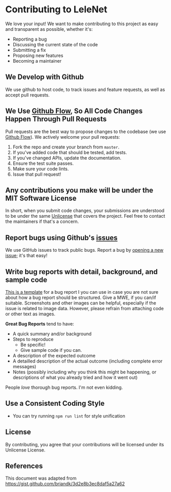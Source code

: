# Contributing to LeleNet
We love your input! We want to make contributing to this project as easy and transparent as possible, whether it's:

- Reporting a bug
- Discussing the current state of the code
- Submitting a fix
- Proposing new features
- Becoming a maintainer

## We Develop with Github
We use github to host code, to track issues and feature requests, as well as accept pull requests.

## We Use [Github Flow](https://guides.github.com/introduction/flow/index.html), So All Code Changes Happen Through Pull Requests
Pull requests are the best way to propose changes to the codebase (we use [Github Flow](https://guides.github.com/introduction/flow/index.html)). We actively welcome your pull requests:

1. Fork the repo and create your branch from `master`.
2. If you've added code that should be tested, add tests.
3. If you've changed APIs, update the documentation.
4. Ensure the test suite passes.
5. Make sure your code lints.
6. Issue that pull request!

## Any contributions you make will be under the MIT Software License
In short, when you submit code changes, your submissions are understood to be under the same [Unlicense](https://unlicense.org/) that covers the project. Feel free to contact the maintainers if that's a concern.

## Report bugs using Github's [issues](https://github.com/ManuelPopp/LeleNet/issues)
We use GitHub issues to track public bugs. Report a bug by [opening a new issue](); it's that easy!

## Write bug reports with detail, background, and sample code
[This is a template](https://gist.github.com/carlo/3402842) for a bug report I you can use in case you are not sure about how a bug report should be structured. Give a MWE, if you can/if suitable. Screenshots and other images can be helpful, especially if the issue is related to image data. However, please refrain from attaching code or other text as images.

**Great Bug Reports** tend to have:

- A quick summary and/or background
- Steps to reproduce
  - Be specific!
  - Give sample code if you can.
- A description of the expected outcome
- A detailled description of the actual outcome (including complete error messages)
- Notes (possibly including why you think this might be happening, or descriptions of what you already tried and how it went out)

People *love* thorough bug reports. I'm not even kidding.

## Use a Consistent Coding Style
* You can try running `npm run lint` for style unification

## License
By contributing, you agree that your contributions will be licensed under its Unlicense License.

## References
This document was adapted from https://gist.github.com/briandk/3d2e8b3ec8daf5a27a62
